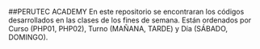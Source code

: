 ##PERUTEC ACADEMY
En este repositorio se encontraran los códigos desarrollados en las clases 
de los fines de semana.
Están ordenados por  Curso (PHP01, PHP02), Turno (MAÑANA, TARDE) y Día (SÁBADO, DOMINGO).
